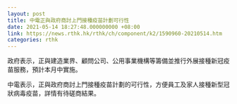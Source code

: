 ```yaml
---
layout: post
title: 中電正與政府商討上門接種疫苗計劃可行性
date: 2021-05-14 18:27:48.000000000 +08:00
link: https://news.rthk.hk/rthk/ch/component/k2/1590960-20210514.htm
categories: rthk
---
```


政府表示，正與建造業界、顧問公司、公用事業機構等籌備並推行外展接種新冠疫苗服務，預計本月中實施。

中電表示，正與政府商討上門接種疫苗計劃的可行性，方便員工及家人接種新型冠狀病毒疫苗，詳情有待磋商結果。
